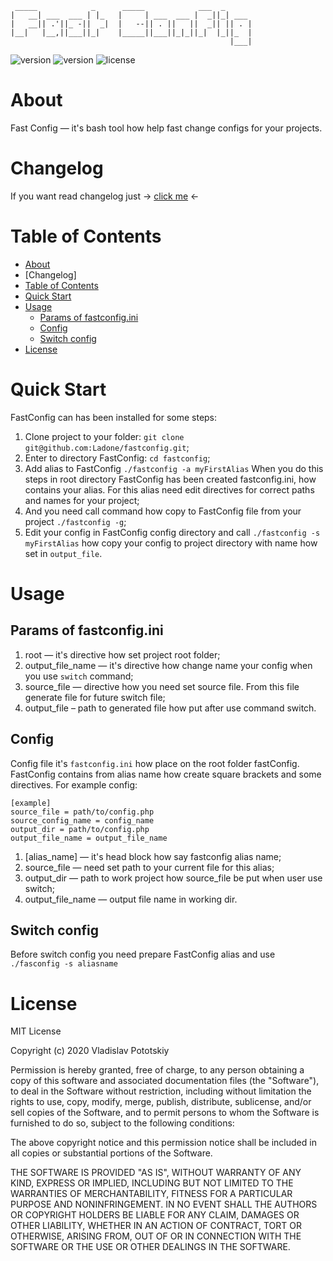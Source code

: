 ```
 _____            _      _____            ___  _      
|   __| ___  ___ | |_   |     | ___  ___ |  _||_| ___ 
|   __|| .'||_ -||  _|  |   --|| . ||   ||  _|| || . |
|__|   |__,||___||_|    |_____||___||_|_||_|  |_||_  |
                                                 |___|
```
![version](https://img.shields.io/badge/Changelog%20updated-24--07--2020-informational)
![version](https://img.shields.io/badge/version-1.0-green)
![license](https://img.shields.io/badge/license-MIT-red)

About
=====

Fast Config — it's bash tool how help fast change configs for your projects.

Changelog
=========
If you want read changelog just → [click me](https://github.com/Ladone/fastconfig/blob/master/CHANGELOG.MD) ←

Table of Contents
=================

<!--ts-->
* [About](#about)
* [Changelog]
* [Table of Contents](#table-of-contents)
* [Quick Start](#table-of-contents)
* [Usage](#usage)
  * [Params of fastconfig.ini](#params-of-fastconfigini)
  * [Config](#config)
  * [Switch config](#switch-config)
* [License](#license)
<!--te-->

Quick Start
===========
FastConfig can has been installed for some steps:
1. Clone project to your folder: `git clone git@github.com:Ladone/fastconfig.git`;
2. Enter to directory FastConfig: `cd fastconfig`;
3. Add alias to FastConfig `./fastconfig -a myFirstAlias`
When you do this steps in root directory FastConfig has been created fastconfig.ini,
how contains your alias. For this alias need edit directives for correct paths and names
for your project;
4. And you need call command how copy to FastConfig file from your project `./fastconfig -g`;
5. Edit your config in FastConfig config directory and call `./fastconfig -s myFirstAlias`
how copy your config to project directory with name how set in `output_file`.

Usage
=====
Params of fastconfig.ini
------------------------
1. root — it's directive how set project root folder;  
2. output_file_name — it's directive how change name your config when you use `switch` command;  
3. source_file — directive how you need set source file. From this file generate file for future switch file;  
4. output_file – path to generated file how put after use command switch.  


Config
---------------
Config file it's `fastconfig.ini` how place on the root folder fastConfig. FastConfig contains from alias name how create square brackets and some directives.
For example config:
```
[example]
source_file = path/to/config.php
source_config_name = config_name
output_dir = path/to/config.php
output_file_name = output_file_name
```

1. [alias_name] — it's head block how say fastconfig alias name;
2. source_file — need set path to your current file for this alias;
3. output_dir — path to work project how source_file be put when user use switch;
4. output_file_name — output file name in working dir.


Switch config
-------------
Before switch config you need prepare FastConfig alias and use `./fasconfig -s aliasname`

License
=======
MIT License

Copyright (c) 2020 Vladislav Pototskiy

Permission is hereby granted, free of charge, to any person obtaining a copy
of this software and associated documentation files (the "Software"), to deal
in the Software without restriction, including without limitation the rights
to use, copy, modify, merge, publish, distribute, sublicense, and/or sell
copies of the Software, and to permit persons to whom the Software is
furnished to do so, subject to the following conditions:

The above copyright notice and this permission notice shall be included in all
copies or substantial portions of the Software.

THE SOFTWARE IS PROVIDED "AS IS", WITHOUT WARRANTY OF ANY KIND, EXPRESS OR
IMPLIED, INCLUDING BUT NOT LIMITED TO THE WARRANTIES OF MERCHANTABILITY,
FITNESS FOR A PARTICULAR PURPOSE AND NONINFRINGEMENT. IN NO EVENT SHALL THE
AUTHORS OR COPYRIGHT HOLDERS BE LIABLE FOR ANY CLAIM, DAMAGES OR OTHER
LIABILITY, WHETHER IN AN ACTION OF CONTRACT, TORT OR OTHERWISE, ARISING FROM,
OUT OF OR IN CONNECTION WITH THE SOFTWARE OR THE USE OR OTHER DEALINGS IN THE
SOFTWARE.